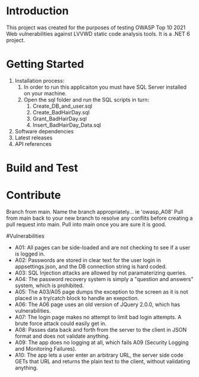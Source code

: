 # Introduction 
This project was created for the purposes of testing OWASP Top 10 2021 Web vulnerabilities against LVVWD static code analysis tools. It is a .NET 6 project. 

# Getting Started
1.	Installation process:
    1. In order to run this applicaiton you must have SQL Server installed on your machine.
    2. Open the sql folder and run the SQL scripts in turn:
        1. Create_DB_and_user.sql
        2. Create_BadHairDay.sql
        3. Grant_BadHairDay.sql
        4. Insert_BadHairDay_Data.sql 
2.	Software dependencies
3.	Latest releases
4.	API references

# Build and Test


# Contribute
Branch from main.
Name the branch appropriately... ie 'owasp_A08'
Pull from main back to your new branch to resolve any conflits before creating a pull request into main.
Pull into main once you are sure it is good.

#Vulnerabilities
* A01: All pages can be side-loaded and are not checking to see if a user is logged in.
* A02: Passwords are stored in clear text for the user login in appsettings.json, and the DB connection string is hard coded.
* A03: SQL Injection attacks are allowed by not paramaterizing queries. 
* A04: The password recovery system is simply a "question and answers" system, which is prohibited.
* A05: The A03/A05 page dumps the exception to the screen as it is not placed in a try/catch block to handle an exepction.
* A06: The A06 page uses an old version of JQuery 2.0.0, which has vulnerabilities.
* A07: The login page makes no attempt to limit bad login attempts. A brute force attack could easily get in.
* A08: Passes data back and forth from the server to the client in JSON format and does not validate anything.
* A09: The app does no logging at all, which fails A09 (Security Logging and Monitoring Failures).
* A10: The app lets a user enter an arbitrary URL, the server side code GETs that URL and returns the plain text to the client, without validating anything.

